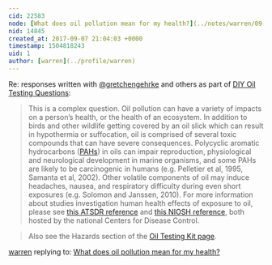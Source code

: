 ```yaml
---
cid: 22583
node: [What does oil pollution mean for my health?](../notes/warren/09-07-2017/what-does-oil-pollution-mean-for-my-health)
nid: 14845
created_at: 2017-09-07 21:04:03 +0000
timestamp: 1504818243
uid: 1
author: [warren](../profile/warren)
---
```


Re: responses written with [@gretchengehrke](/profile/gretchengehrke) and others as part of [DIY Oil Testing Questions](/wiki/diy-oil-testing-questions):

> This is a complex question. Oil pollution can have a variety of impacts on a person’s health, or the health of an ecosystem. In addition to birds and other wildlife getting covered by an oil slick which can result in hypothermia or suffocation, oil is comprised of several toxic compounds that can have severe consequences. Polycyclic aromatic hydrocarbons ([PAHs](#PAH)) in oils can impair reproduction, physiological and neurological development in marine organisms, and some PAHs are likely to be carcinogenic in humans (e.g. Pelletier et al, 1995, Samanta et al, 2002). Other volatile components of oil may induce headaches, nausea, and respiratory difficulty during even short exposures (e.g. Solomon and Janssen, 2010). For more information about studies investigation human health effects of exposure to oil, please see [this ATSDR reference](http://www.atsdr.cdc.gov/csem/csem.asp?csem=13&po=11) and [this NIOSH reference](http://www.cdc.gov/niosh/topics/oilspillresponse/studies.html), both hosted by the national Centers for Disease Control.

> Also see the Hazards section of the [Oil Testing Kit page](https://publiclab.org/wiki/oil-testing-kit#Hazards).  


[warren](../profile/warren) replying to: [What does oil pollution mean for my health?](../notes/warren/09-07-2017/what-does-oil-pollution-mean-for-my-health)

